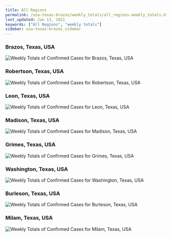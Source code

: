 ```yaml
---
title: All Regions
permalink: /usa-texas-brazos/weekly_totals/all_regions-weekly_totals.html
last_updated: Jan 13, 2021
keywords: ["All Regions", "weekly totals"]
sidebar: usa-texas-brazos_sidebar
---
```


<h3>Brazos, Texas, USA</h3>

![Weekly Totals of Confirmed Cases for Brazos, Texas, USA](/covid_tracker/images/graphs/usa-texas-brazos-weekly_totals_graph.png)

<h3>Robertson, Texas, USA</h3>

![Weekly Totals of Confirmed Cases for Robertson, Texas, USA](/covid_tracker/images/graphs/usa-texas-robertson-weekly_totals_graph.png)

<h3>Leon, Texas, USA</h3>

![Weekly Totals of Confirmed Cases for Leon, Texas, USA](/covid_tracker/images/graphs/usa-texas-leon-weekly_totals_graph.png)

<h3>Madison, Texas, USA</h3>

![Weekly Totals of Confirmed Cases for Madison, Texas, USA](/covid_tracker/images/graphs/usa-texas-madison-weekly_totals_graph.png)

<h3>Grimes, Texas, USA</h3>

![Weekly Totals of Confirmed Cases for Grimes, Texas, USA](/covid_tracker/images/graphs/usa-texas-grimes-weekly_totals_graph.png)

<h3>Washington, Texas, USA</h3>

![Weekly Totals of Confirmed Cases for Washington, Texas, USA](/covid_tracker/images/graphs/usa-texas-washington-weekly_totals_graph.png)

<h3>Burleson, Texas, USA</h3>

![Weekly Totals of Confirmed Cases for Burleson, Texas, USA](/covid_tracker/images/graphs/usa-texas-burleson-weekly_totals_graph.png)

<h3>Milam, Texas, USA</h3>

![Weekly Totals of Confirmed Cases for Milam, Texas, USA](/covid_tracker/images/graphs/usa-texas-milam-weekly_totals_graph.png)
